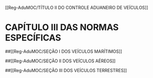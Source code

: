 [[Reg-AduMOC/TÍTULO II DO CONTROLE ADUANEIRO DE VEÍCULOS]]

# CAPÍTULO III DAS NORMAS ESPECÍFICAS
##[[Reg-AduMOC/SEÇÃO I DOS VEÍCULOS MARÍTIMOS]]

##[[Reg-AduMOC/SEÇÃO II DOS VEÍCULOS AÉREOS]]

##[[Reg-AduMOC/SEÇÃO III DOS VEÍCULOS TERRESTRES]]